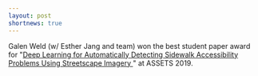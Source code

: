 ```yaml
---
layout: post
shortnews: true
---
```


Galen Weld (w/ Esther Jang and team) won the best student paper award for "[Deep Learning for Automatically Detecting Sidewalk Accessibility Problems Using Streetscape Imagery ](https://kurti.sh/pubs/sidewalk_cv_assets_final_fixed_accessible.pdf)" at ASSETS 2019.

